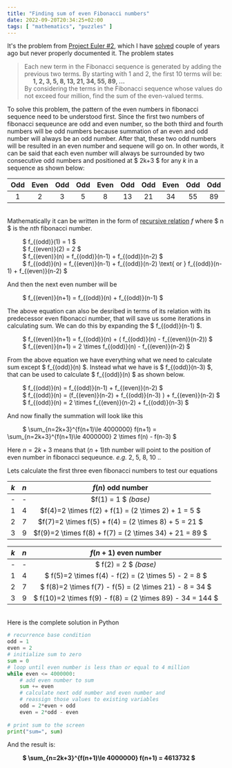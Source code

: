 ```yaml
---
title: "Finding sum of even Fibonacci numbers" 
date: 2022-09-20T20:34:25+02:00
tags: [ "mathematics", "puzzles" ]
---
```


It's the problem from [Project Euler #2](https://projecteuler.net/problem=2), which I have [solved](https://github.com/furqantariq/Project-Euler/tree/master/p2) couple of years ago but never properly documented it. 
The problem states 
>Each new term in the Fibonacci sequence is generated by adding the previous two terms. By starting with 1 and 2, the first 10 terms will be:        
>&nbsp;&nbsp;&nbsp;&nbsp; **1, 2, 3, 5, 8, 13, 21, 34, 55, 89, ...**    
>By considering the terms in the Fibonacci sequence whose values do not exceed four million, find the sum of the even-valued terms.


To solve this problem, the pattern of the even numbers in fibonacci sequence need to be understood first. Since the first two numbers of fibonacci sequeunce are odd and even number, so the both third and fourth numbers will be odd numbers because summation of an even and odd number will always be an odd number. After that, these two odd numbers will be resulted in an even number and sequene will go on. In other words, it can be said that each even number will always be surrounded by two consecutive odd numbers and positioned at $ 2k+3 $ for any $k$ in a sequence as shown below:     

| Odd | Even | Odd | Odd | Even | Odd | Odd | Even | Odd | Odd | Even |.. |
|:---:|:----:|:---:|:---:|:----:|:---:|:---:|:----:|:---:|:---:|:----:|---|
| 1   | 2    | 3   | 5   | 8    | 13  | 21  | 34   | 55  | 89  | 144  |.. |
        
\
Mathematically it can be written in the form of [recursive relation](https://en.wikipedia.org/wiki/Recurrence_relation) $f$ where $ n $ is the $nth$ fibonacci number.      

&nbsp;&nbsp;&nbsp;&nbsp;&nbsp;&nbsp;&nbsp;&nbsp; $ f_{(odd)}(1) = 1 $      
&nbsp;&nbsp;&nbsp;&nbsp;&nbsp;&nbsp;&nbsp;&nbsp; $ f_{(even)}(2) = 2 $       
&nbsp;&nbsp;&nbsp;&nbsp;&nbsp;&nbsp;&nbsp;&nbsp; $ f_{(even)}(n) = f_{(odd)}(n-1) + f_{(odd)}(n-2) $       
&nbsp;&nbsp;&nbsp;&nbsp;&nbsp;&nbsp;&nbsp;&nbsp; $ f_{(odd)}(n) = f_{(even)}(n-1) + f_{(odd)}(n-2) \text{ or } f_{(odd)}(n-1) + f_{(even)}(n-2) $  

And then the next even number will be      

&nbsp;&nbsp;&nbsp;&nbsp;&nbsp;&nbsp;&nbsp;&nbsp; $ f_{(even)}(n+1) = f_{(odd)}(n) + f_{(odd)}(n-1) $       

The above equation can also be desribed in terms of its relation with its predecessor even fibonacci number, that will save us some iterations in calculating sum. We can do this by expanding the $ f_{(odd)}(n-1) $.


&nbsp;&nbsp;&nbsp;&nbsp;&nbsp;&nbsp;&nbsp;&nbsp; $ f_{(even)}(n+1) = f_{(odd)}(n) + ( f_{(odd)}(n) - f_{(even)}(n-2)) $               
&nbsp;&nbsp;&nbsp;&nbsp;&nbsp;&nbsp;&nbsp;&nbsp; $ f_{(even)}(n+1) = 2 \times f_{(odd)}(n) - f_{(even)}(n-2) $               

From the above equation we have everything what we need to calculate sum except $ f_{(odd)}(n) $. Instead what we have is $ f_{(odd)}(n-3) $, that can be used to calculate $ f_{(odd)}(n) $ as shown below.      

&nbsp;&nbsp;&nbsp;&nbsp;&nbsp;&nbsp;&nbsp;&nbsp; $ f_{(odd)}(n) = f_{(odd)}(n-1) + f_{(even)}(n-2) $         
&nbsp;&nbsp;&nbsp;&nbsp;&nbsp;&nbsp;&nbsp;&nbsp; $ f_{(odd)}(n) = (f_{(even)}(n-2) + f_{(odd)}(n-3) ) + f_{(even)}(n-2) $        
&nbsp;&nbsp;&nbsp;&nbsp;&nbsp;&nbsp;&nbsp;&nbsp; $ f_{(odd)}(n) = 2 \times f_{(even)}(n-2) + f_{(odd)}(n-3) $        

And now finally the summation will look like this  

&nbsp;&nbsp;&nbsp;&nbsp;&nbsp;&nbsp;&nbsp;&nbsp; $ \sum_{n=2k+3}^{f(n+1)\le 4000000} f(n+1) = \sum_{n=2k+3}^{f(n+1)\le 4000000} 2 \times f(n) - f(n-3) $       

Here $n=2k+3$ means that $(n+1)th$ number will point to the position of even number in fibonacci sequeunce. *e.g.* 2, 5, 8, 10 ..   

Lets calculate the first three even fibonacci numbers to test our equations       


| $k$ | $n$ | $f(n)$ odd number | 
|:-:|:-:|:-:|
| - | - | $f(1) = 1 $ *(base)* |
| 1 | 4 | $f(4)=2 \times f(2) + f(1) = (2 \times 2) + 1 = 5 $ |
| 2 | 7 | $f(7)=2 \times f(5) + f(4) = (2 \times 8) + 5 = 21 $ |
| 3 | 9 | $f(9)=2 \times f(8) + f(7) = (2 \times 34) + 21 = 89 $ |
               
| $k$ | $n$ | $f(n+1)$ even number |
|:-:|:-:|:-:|
| - | - | $ f(2) = 2 $ *(base)* |
| 1 | 4 | $ f(5)=2 \times f(4) - f(2) = (2 \times 5) - 2 = 8 $ |
| 2 | 7 | $ f(8)=2 \times f(7) - f(5) = (2 \times 21) - 8 = 34 $ |
| 3 | 9 | $ f(10)=2 \times f(9) - f(8) = (2 \times 89) - 34 = 144 $ |
         

\
Here is the complete solution in Python      
```python
# recurrence base condition
odd = 1
even = 2
# initialize sum to zero
sum = 0
# loop until even number is less than or equal to 4 million 
while even <= 4000000:
    # add even number to sum
    sum += even
    # calculate next odd number and even number and
    # reassign those values to existing variables
    odd = 2*even + odd
    even = 2*odd - even   
        
# print sum to the screen
print("sum=", sum)
```
And the result is:         
          
&nbsp;&nbsp;&nbsp;&nbsp;&nbsp;&nbsp;&nbsp;&nbsp; **$ \sum_{n=2k+3}^{f(n+1)\le 4000000} f(n+1) = 4613732 $**
